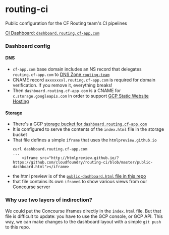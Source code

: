# routing-ci

Public configuration for the CF Routing team's CI pipelines

[CI Dashboard: `dashboard.routing.cf-app.com`](http://dashboard.routing.cf-app.com)

### Dashboard config

#### DNS
 - `cf-app.com` base domain includes an NS record that delegates `routing.cf-app.com` to [DNS Zone `routing-team`](https://console.cloud.google.com/net-services/dns/zones/routing-team?project=cf-routing-batman)
 - CNAME record `axxxxxxxl.routing.cf-app.com` is required for domain verification.  If you remove it, everything breaks!
 - Then `dashboard.routing.cf-app.com` is a CNAME for `c.storage.googleapis.com` in order to support [GCP Static Website Hosting](https://cloud.google.com/storage/docs/hosting-static-website)

#### Storage
 - There's a GCP [storage bucket for `dashboard.routing.cf-app.com`](https://console.cloud.google.com/storage/browser/dashboard.routing.cf-app.com?project=cf-routing-batman)
 - It is configured to serve the contents of the `index.html` file in the storage bucket
 - That file defines a simple `iframe` that uses the `htmlpreview.github.io`
   ```
   curl dashboard.routing.cf-app.com
   ...
       <iframe src="http://htmlpreview.github.io/?https://github.com/cloudfoundry/routing-ci/blob/master/public-dashboard.html"></iframe>
   ```
  - the html preview is of the [`public-dashboard.html` file in this repo](public-dashboard.html)
  - that file contains its own `iframe`s to show various views from our Concourse server

### Why use two layers of indirection?
We could put the Concourse iframes directly in the `index.html` file.  But that file is difficult to update: you have to use the GCP console, or GCP API.  This way, we can make changes to the dashboard layout with a simple `git push` to this repo.
